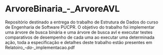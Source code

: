 # ArvoreBinaria_-_ArvoreAVL
Repositório destinado a entrega do trabalho de Estrutura de Dados do curso de Engenharia de Software PUCPR. 
O objetivo do trabalho foi implementar uma árvore de busca binária e uma árvore de busca avl
e executar testes comparativos de desempenho de cada uma ao executar uma determinada ação, toda a especificação e detalhes deste
trabalho estão presentes em Relatoiro_-_da_-_implementacao.pdf
